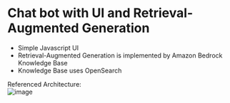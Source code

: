 # Chat bot with UI and Retrieval-Augmented Generation

- Simple Javascript UI
- Retrieval-Augmented Generation is implemented by Amazon Bedrock Knowledge Base
- Knowledge Base uses OpenSearch

Referenced Architecture:  
![image](https://github.com/user-attachments/assets/5d52f960-e1a7-4fca-9b8d-955898fae0a1)
